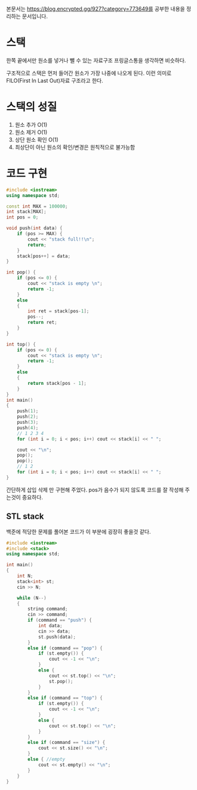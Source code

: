 본문서는 https://blog.encrypted.gg/927?category=773649를 공부한 내용을 정리하는 문서입니다.

# 스택

한쪽 끝에서만 원소를 넣거나 뺄 수 있는 자료구조 프링글스통을 생각하면 비슷하다.

구조적으로 스택은 먼저 들어간 원소가 가장 나중에 나오게 된다. 이런 의미로 FILO(First In Last Out)자료 구조라고 한다.

# 스택의 성질

1. 원소 추가 O(1)
1. 원소 제거 O(1)
1. 상단 원소 확인 O(1)
1. 최상단이 아닌 원소의 확인/변경은 원칙적으로 불가능함

# 코드 구현

```c++
#include <iostream>
using namespace std;

const int MAX = 100000;
int stack[MAX];
int pos = 0;

void push(int data) {
	if (pos >= MAX) {
		cout << "stack full!!\n";
		return;
	}
	stack[pos++] = data;
}

int pop() {
	if (pos <= 0) {
		cout << "stack is empty \n";
		return -1;
	}
	else
	{
		int ret = stack[pos-1];
		pos--;
		return ret;
	}
}

int top() {
	if (pos <= 0) {
		cout << "stack is empty \n";
		return -1;
	}
	else
	{
		return stack[pos - 1];
	}
}
int main()
{
	push(1);
	push(2);
	push(3);
	push(4);
	// 1 2 3 4
	for (int i = 0; i < pos; i++) cout << stack[i] << " ";

	cout << "\n";
	pop();
	pop();
	// 1 2
	for (int i = 0; i < pos; i++) cout << stack[i] << " ";
}

```

간단하게 삽입 삭제 만 구현해 주었다. pos가 음수가 되지 않도록 코드를 잘 작성해 주는것이 중요하다.

## STL stack

백준에 적당한 문제를 풀어본 코드가 이 부분에 굉장히 좋을것 같다.

```c++
#include <iostream>
#include <stack>
using namespace std;

int main()
{
	int N;
	stack<int> st;
	cin >> N;

	while (N--)
	{
		string command;
		cin >> command;
		if (command == "push") {
			int data;
			cin >> data;
			st.push(data);
		}
		else if (command == "pop") {
			if (st.empty()) {
				cout << -1 << "\n";
			}
			else {
				cout << st.top() << "\n";
				st.pop();
			}
		}
		else if (command == "top") {
			if (st.empty()) {
				cout << -1 << "\n";
			}
			else {
				cout << st.top() << "\n";
			}
		}
		else if (command == "size") {
			cout << st.size() << "\n";
		}
		else { //empty
			cout << st.empty() << "\n";
		}
	}
}

```
